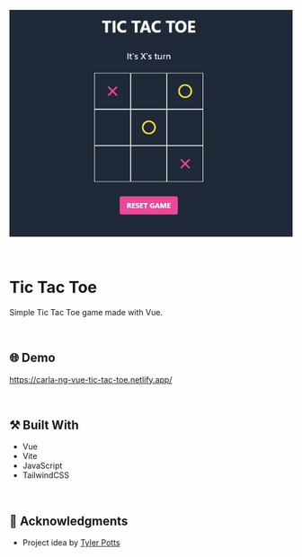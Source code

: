 <p align="center">
  <img src="https://github.com/carla-ng/vue-tic-tac-toe/blob/master/src/assets/readme_image_1.jpg?raw=true" alt="Tic Tac Toe">
</p>

<br/>

# Tic Tac Toe
Simple Tic Tac Toe game made with Vue.

<br/>

## :globe_with_meridians: Demo
https://carla-ng-vue-tic-tac-toe.netlify.app/

<br/>

## :hammer_and_pick: Built With
* Vue
* Vite
* JavaScript
* TailwindCSS

<br/>

## :clap: Acknowledgments
* Project idea by [Tyler Potts](https://tylerpotts.co.uk/)
